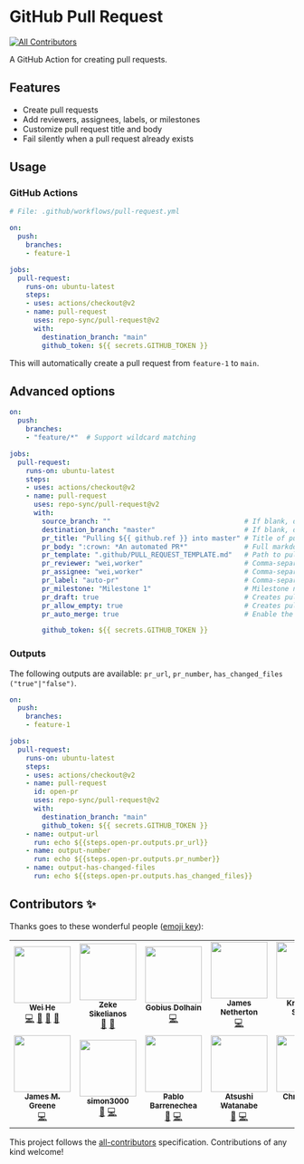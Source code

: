 # GitHub Pull Request

<!-- ALL-CONTRIBUTORS-BADGE:START - Do not remove or modify this section -->
[![All Contributors](https://img.shields.io/badge/all_contributors-14-orange.svg?style=flat-square)](#contributors-)
<!-- ALL-CONTRIBUTORS-BADGE:END -->

A GitHub Action for creating pull requests.


## Features
 * Create pull requests
 * Add reviewers, assignees, labels, or milestones
 * Customize pull request title and body
 * Fail silently when a pull request already exists


## Usage

### GitHub Actions
```yaml
# File: .github/workflows/pull-request.yml

on:
  push:
    branches:
    - feature-1

jobs:
  pull-request:
    runs-on: ubuntu-latest
    steps:
    - uses: actions/checkout@v2
    - name: pull-request
      uses: repo-sync/pull-request@v2
      with:
        destination_branch: "main"
        github_token: ${{ secrets.GITHUB_TOKEN }}
```

This will automatically create a pull request from `feature-1` to `main`.


## Advanced options
```yaml
on:
  push:
    branches:
    - "feature/*"  # Support wildcard matching

jobs:
  pull-request:
    runs-on: ubuntu-latest
    steps:
    - uses: actions/checkout@v2
    - name: pull-request
      uses: repo-sync/pull-request@v2
      with:
        source_branch: ""                                 # If blank, default: triggered branch
        destination_branch: "master"                      # If blank, default: master
        pr_title: "Pulling ${{ github.ref }} into master" # Title of pull request
        pr_body: ":crown: *An automated PR*"              # Full markdown support, requires pr_title to be set
        pr_template: ".github/PULL_REQUEST_TEMPLATE.md"   # Path to pull request template, requires pr_title to be set, excludes pr_body
        pr_reviewer: "wei,worker"                         # Comma-separated list (no spaces)
        pr_assignee: "wei,worker"                         # Comma-separated list (no spaces)
        pr_label: "auto-pr"                               # Comma-separated list (no spaces)
        pr_milestone: "Milestone 1"                       # Milestone name
        pr_draft: true                                    # Creates pull request as draft
        pr_allow_empty: true                              # Creates pull request even if there are no changes
        pr_auto_merge: true                               # Enable the default auto-merge on the pull request

        github_token: ${{ secrets.GITHUB_TOKEN }}
```

### Outputs

The following outputs are available: `pr_url`, `pr_number`, `has_changed_files ("true"|"false")`.

```yaml
on:
  push:
    branches:
    - feature-1

jobs:
  pull-request:
    runs-on: ubuntu-latest
    steps:
    - uses: actions/checkout@v2
    - name: pull-request
      id: open-pr
      uses: repo-sync/pull-request@v2
      with:
        destination_branch: "main"
        github_token: ${{ secrets.GITHUB_TOKEN }}
    - name: output-url
      run: echo ${{steps.open-pr.outputs.pr_url}}
    - name: output-number
      run: echo ${{steps.open-pr.outputs.pr_number}}
    - name: output-has-changed-files
      run: echo ${{steps.open-pr.outputs.has_changed_files}}

```

## Contributors ✨

Thanks goes to these wonderful people ([emoji key](https://allcontributors.org/docs/en/emoji-key)):

<!-- ALL-CONTRIBUTORS-LIST:START - Do not remove or modify this section -->
<!-- prettier-ignore-start -->
<!-- markdownlint-disable -->
<table>
  <tr>
    <td align="center"><a href="https://whe.me"><img src="https://avatars3.githubusercontent.com/u/5880908?v=4?s=100" width="100px;" alt=""/><br /><sub><b>Wei He</b></sub></a><br /><a href="https://github.com/repo-sync/pull-request/commits?author=wei" title="Code">💻</a> <a href="https://github.com/repo-sync/pull-request/commits?author=wei" title="Documentation">📖</a> <a href="#design-wei" title="Design">🎨</a> <a href="#ideas-wei" title="Ideas, Planning, & Feedback">🤔</a></td>
    <td align="center"><a href="http://zeke.sikelianos.com"><img src="https://avatars1.githubusercontent.com/u/2289?v=4?s=100" width="100px;" alt=""/><br /><sub><b>Zeke Sikelianos</b></sub></a><br /><a href="https://github.com/repo-sync/pull-request/commits?author=zeke" title="Documentation">📖</a> <a href="#ideas-zeke" title="Ideas, Planning, & Feedback">🤔</a></td>
    <td align="center"><a href="https://github.com/Goobles"><img src="https://avatars3.githubusercontent.com/u/8776771?v=4?s=100" width="100px;" alt=""/><br /><sub><b>Gobius Dolhain</b></sub></a><br /><a href="https://github.com/repo-sync/pull-request/commits?author=Goobles" title="Code">💻</a></td>
    <td align="center"><a href="https://github.com/jamesnetherton"><img src="https://avatars2.githubusercontent.com/u/4721408?v=4?s=100" width="100px;" alt=""/><br /><sub><b>James Netherton</b></sub></a><br /><a href="https://github.com/repo-sync/pull-request/commits?author=jamesnetherton" title="Code">💻</a></td>
    <td align="center"><a href="https://christophshyper.github.io/"><img src="https://avatars3.githubusercontent.com/u/45788587?v=4?s=100" width="100px;" alt=""/><br /><sub><b>Krzysztof Szyper</b></sub></a><br /><a href="https://github.com/repo-sync/pull-request/commits?author=ChristophShyper" title="Code">💻</a></td>
    <td align="center"><a href="https://github.com/michalkoza"><img src="https://avatars1.githubusercontent.com/u/2995498?v=4?s=100" width="100px;" alt=""/><br /><sub><b>Michał Koza</b></sub></a><br /><a href="https://github.com/repo-sync/pull-request/commits?author=michalkoza" title="Code">💻</a></td>
    <td align="center"><a href="https://ca.linkedin.com/in/jacktonye"><img src="https://avatars2.githubusercontent.com/u/17484350?v=4?s=100" width="100px;" alt=""/><br /><sub><b>Tonye Jack</b></sub></a><br /><a href="https://github.com/repo-sync/pull-request/commits?author=jackton1" title="Documentation">📖</a></td>
  </tr>
  <tr>
    <td align="center"><a href="https://jamesmgreene.github.io/"><img src="https://avatars2.githubusercontent.com/u/417751?v=4?s=100" width="100px;" alt=""/><br /><sub><b>James M. Greene</b></sub></a><br /><a href="https://github.com/repo-sync/pull-request/commits?author=JamesMGreene" title="Code">💻</a></td>
    <td align="center"><a href="https://github.com/simon300000"><img src="https://avatars1.githubusercontent.com/u/12656264?v=4?s=100" width="100px;" alt=""/><br /><sub><b>simon3000</b></sub></a><br /><a href="https://github.com/repo-sync/pull-request/issues?q=author%3Asimon300000" title="Bug reports">🐛</a> <a href="https://github.com/repo-sync/pull-request/commits?author=simon300000" title="Code">💻</a></td>
    <td align="center"><a href="https://github.com/PabloBarrenechea-Reflektion"><img src="https://avatars3.githubusercontent.com/u/62668221?v=4?s=100" width="100px;" alt=""/><br /><sub><b>Pablo Barrenechea</b></sub></a><br /><a href="https://github.com/repo-sync/pull-request/issues?q=author%3APabloBarrenechea-Reflektion" title="Bug reports">🐛</a> <a href="https://github.com/repo-sync/pull-request/commits?author=PabloBarrenechea-Reflektion" title="Code">💻</a></td>
    <td align="center"><a href="https://openspur.org/~atsushi.w/"><img src="https://avatars3.githubusercontent.com/u/8390204?v=4?s=100" width="100px;" alt=""/><br /><sub><b>Atsushi Watanabe</b></sub></a><br /><a href="https://github.com/repo-sync/pull-request/issues?q=author%3Aat-wat" title="Bug reports">🐛</a> <a href="https://github.com/repo-sync/pull-request/commits?author=at-wat" title="Code">💻</a></td>
    <td align="center"><a href="http://twitter.com/christhekeele"><img src="https://avatars0.githubusercontent.com/u/1406220?v=4?s=100" width="100px;" alt=""/><br /><sub><b>Christopher Keele</b></sub></a><br /><a href="https://github.com/repo-sync/pull-request/commits?author=christhekeele" title="Code">💻</a></td>
    <td align="center"><a href="https://github.com/rachmari"><img src="https://avatars.githubusercontent.com/u/9831992?v=4?s=100" width="100px;" alt=""/><br /><sub><b>Rachael Sewell</b></sub></a><br /><a href="https://github.com/repo-sync/pull-request/commits?author=rachmari" title="Code">💻</a></td>
    <td align="center"><a href="https://github.com/TheKoenig"><img src="https://avatars.githubusercontent.com/u/74304748?v=4?s=100" width="100px;" alt=""/><br /><sub><b>TheKoenig</b></sub></a><br /><a href="https://github.com/repo-sync/pull-request/commits?author=TheKoenig" title="Code">💻</a></td>
  </tr>
</table>

<!-- markdownlint-restore -->
<!-- prettier-ignore-end -->

<!-- ALL-CONTRIBUTORS-LIST:END -->

This project follows the [all-contributors](https://github.com/all-contributors/all-contributors) specification. Contributions of any kind welcome!
